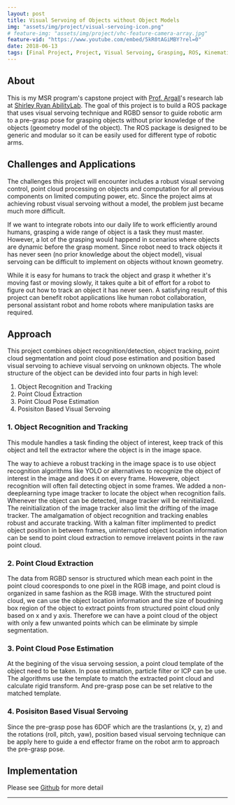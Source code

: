 ```yaml
---
layout: post
title: Visual Servoing of Objects without Object Models
img: "assets/img/project/visual-servoing-icon.png"
# feature-img: "assets/img/project/vhc-feature-camera-array.jpg"
feature-vid: "https://www.youtube.com/embed/5kR0tAGiMBY?rel=0"
date: 2018-06-13
tags: [Final Project, Project, Visual Servoing, Grasping, ROS, Kinematics, Control, Point Cloud, PCL, RGBD, Depth Camera]
---
```


## About

This is my MSR program's capstone project with [Prof. Argall][Argall]'s research lab at [Shirley Ryan AbilityLab][SRALAB]. The goal of this project is to build a ROS package that uses visual servoing technique and RGBD sensor to guide robotic arm to a pre-grasp pose for grasping objects without prior knowledge of the objects (geometry model of the object). The ROS package is designed to be generic and modular so it can be easily used for different type of robotic arms.

## Challenges and Applications

The challenges this project will encounter includes a robust visual servoing control, point cloud processing on objects and computation for all previous components on limited computing power, etc. Since the project aims at achieving robust visual servoing without a model, the problem just became much more difficult.

If we want to integrate robots into our daily life to work efficiently around humans, grasping a wide range of object is a task they must master. However, a lot of the grasping would happend in scenarios where objects are dynamic before the grasp moment. Since robot need to track objects it has never seen (no prior knowledge about the object model), visual servoing can be difficult to implement on objects without known geometry.

While it is easy for humans to track the object and grasp it whether it's moving fast or moving slowly, it takes quite a bit of effort for a robot to figure out how to track an object it has never seen. A satisfying result of this project can benefit robot applications like human robot collaboration, personal assistant robot and home robots where manipulation tasks are required.

## Approach

This project combines object recognition/detection, object tracking, point cloud segmentation and point cloud pose estimation and position based visual servoing to achieve visual servoing on unknown objects. The whole structure of the object can be devided into four parts in high level:

1. Object Recognition and Tracking
2. Point Cloud Extraction
3. Point Cloud Pose Estimation
4. Posisiton Based Visual Servoing

### 1. Object Recognition and Tracking

This module handles a task finding the object of interest, keep track of this object and tell the extractor where the object is in the image space.

The way to achieve a robust tracking in the image space is to use object recognition algorithms like YOLO or alternatives to recognize the object of interest in the image and does it on every frame. Howevere, object recognition will often fail detecting object in some frames. We added a non-deeplearning type image tracker to locate the object when recognition fails. Whenever the object can be detected, image tracker will be reinitialized. The reinitialization of the image tracker also limit the drifting of the image tracker. The amalgamation of object recognition and tracking enables robust and accurate tracking. With a kalman filter implimented to predict object position in between frames, uninterrupted object location information can be send to point cloud extraction to remove irrelavent points in the raw point cloud.

### 2. Point Cloud Extraction

The data from RGBD sensor is structured which mean each point in the point cloud cooresponds to one pixel in the RGB image, and point cloud is organized in same fashion as the RGB image. With the structured point cloud, we can use the object location information and the size of boudning box region of the object to extract points from structured point cloud only based on x and y axis. Therefore we can have a point cloud of the object with only a few unwanted points which can be eliminate by simple segmentation.

### 3. Point Cloud Pose Estimation

At the begining of the visua servoing session, a point cloud template of the object need to be taken. In pose estimation, particle filter or ICP can be use. The algorithms use the template to match the extracted point cloud and calculate rigid transform. And pre-grasp pose can be set relative to the matched template.

### 4. Posisiton Based Visual Servoing

Since the pre-grasp pose has 6DOF which are the traslantions (x, y, z) and the rotations (roll, pitch, yaw), position based visual servoing technique can be apply here to guide a end effector frame on the robot arm to approach the pre-grasp pose.


## Implementation
Please see [Github][mfvs] for more detail

***
[mfvs]: https://github.com/willshw/mfvs
[Argall]: http://users.eecs.northwestern.edu/~argall/
[SRALAB]: https://www.sralab.org/
